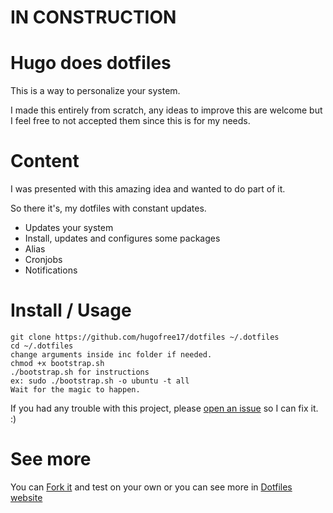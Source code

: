 # IN CONSTRUCTION

# Hugo does dotfiles

This is a way to personalize your system.


I made this entirely from scratch, any ideas to improve this are welcome but I feel free to not accepted them since this is for my needs.

# Content
I was presented with this amazing idea and wanted to do part of it.

So there it's, my dotfiles with constant updates.

* Updates your system
* Install, updates and configures some packages
* Alias
* Cronjobs
* Notifications

# Install / Usage

```
git clone https://github.com/hugofree17/dotfiles ~/.dotfiles
cd ~/.dotfiles
change arguments inside inc folder if needed.
chmod +x bootstrap.sh
./bootstrap.sh for instructions
ex: sudo ./bootstrap.sh -o ubuntu -t all
Wait for the magic to happen.
```
If you had any trouble with this project, please [open an issue](https://github.com/hugofree17/dotfiles/issues) so I can fix it. :)

# See more
You can [Fork it](https://github.com/hugofree17/dotfiles/fork) and test on your own or you can see more in [Dotfiles website](https://dotfiles.github.io/)

